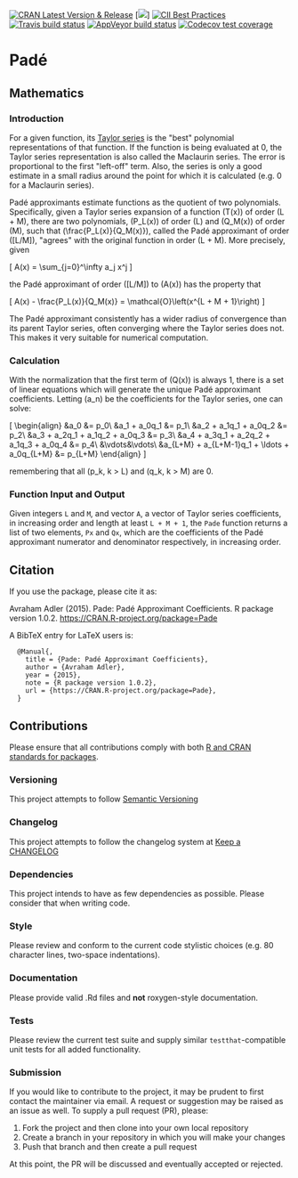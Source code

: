 <!-- badges: start -->
[![CRAN Latest Version & Release](https://www.r-pkg.org/badges/version-last-release/Pade)](https://CRAN.R-project.org/package=Pade)
[![](https://cranlogs.r-pkg.org/badges/Pade)]
[![CII Best Practices](https://bestpractices.coreinfrastructure.org/projects/2033/badge)](https://bestpractices.coreinfrastructure.org/projects/2033)
[![Travis build status](https://travis-ci.com/aadler/Pade.svg?branch=master)](https://travis-ci.com/aadler/Pade)
[![AppVeyor build status](https://ci.appveyor.com/api/projects/status/github/aadler/Pade?branch=master&svg=true)](https://ci.appveyor.com/project/aadler/Pade)
[![Codecov test coverage](https://codecov.io/gh/aadler/Pade/branch/master/graph/badge.svg)](https://codecov.io/gh/aadler/Pade?branch=master)
<!-- badges: end -->

# Padé
## Mathematics
### Introduction
For a given function, its
[Taylor series](https://en.wikipedia.org/wiki/Taylor_series) is the "best"
polynomial representations of that function. If the function is being evaluated
at 0, the Taylor series representation is also called the Maclaurin series. The
error is proportional to the first "left-off" term. Also, the series is only a
good estimate in a small radius around the point for which it is calculated
(e.g. 0 for a Maclaurin series).

Padé approximants estimate functions as the quotient of two polynomials.
Specifically, given a Taylor series expansion of a function \(T(x)\) of order
\(L + M\), there are two polynomials, \(P_L(x)\) of order \(L\) and \(Q_M(x)\)
of order \(M\), such that \(\frac{P_L(x)}{Q_M(x)}\), called the Padé approximant
of order \([L/M]\), "agrees" with the original function in order \(L + M\).
More precisely, given

\[
A(x) = \sum_{j=0}^\infty a_j x^j 
\]

the Padé approximant of order \([L/M]\) to \(A(x)\) has the property that

\[
A(x) - \frac{P_L(x)}{Q_M(x)} = \mathcal{O}\left(x^{L + M + 1}\right) 
\]

The Padé approximant consistently has a wider radius of convergence than its
parent Taylor series, often converging where the Taylor series does not. This
makes it very suitable for numerical computation.

### Calculation
With the normalization that the first term of \(Q(x)\) is always 1, there is a
set of linear equations which will generate the unique Padé approximant
coefficients. Letting \(a_n\) be the coefficients for the Taylor series,
one can solve:

\[
\begin{align}
&a_0 &= p_0\\
&a_1 + a_0q_1 &= p_1\\
&a_2 + a_1q_1 + a_0q_2 &= p_2\\
&a_3 + a_2q_1 + a_1q_2 + a_0q_3 &= p_3\\
&a_4 + a_3q_1 + a_2q_2 + a_1q_3 + a_0q_4 &= p_4\\
&\vdots&\vdots\\
&a_{L+M} + a_{L+M-1}q_1 + \ldots + a_0q_{L+M} &= p_{L+M}
\end{align} 
\]

remembering that all \(p_k, k > L\) and \(q_k, k > M\) are 0.

### Function Input and Output
Given integers `L` and `M`, and vector `A`, a vector of Taylor series
coefficients, in increasing order and length at least `L + M + 1`, the `Pade`
function returns a list of two elements, `Px` and `Qx`, which are the
coefficients of the Padé approximant numerator and denominator respectively,
in increasing order.

## Citation
If you use the package, please cite it as:

  Avraham Adler (2015). Pade: Padé Approximant Coefficients.
  R package version 1.0.2. https://CRAN.R-project.org/package=Pade

A BibTeX entry for LaTeX users is:

```
  @Manual{,
    title = {Pade: Padé Approximant Coefficients},
    author = {Avraham Adler},
    year = {2015},
    note = {R package version 1.0.2},
    url = {https://CRAN.R-project.org/package=Pade},
  }
```
## Contributions
Please ensure that all contributions comply with both
[R and CRAN standards for packages](https://cran.r-project.org/doc/manuals/r-release/R-exts.html).

### Versioning
This project attempts to follow [Semantic Versioning](http://semver.org/)

### Changelog
This project attempts to follow the changelog system at
[Keep a CHANGELOG](http://keepachangelog.com/)

### Dependencies
This project intends to have as few dependencies as possible. Please consider
that when writing code.

### Style
Please review and conform to the current code stylistic choices (e.g. 80
character lines, two-space indentations).

### Documentation
Please provide valid .Rd files and **not** roxygen-style documentation.

### Tests
Please review the current test suite and supply similar `testthat`-compatible
unit tests for all added functionality. 

### Submission
If you would like to contribute to the project, it may be prudent to first
contact the maintainer via email. A request or suggestion may be raised as an
issue as well. To supply a pull request (PR), please:

 1. Fork the project and then clone into your own local repository
 2. Create a branch in your repository in which you will make your changes
 3. Push that branch and then create a pull request
 
At this point, the PR will be discussed and eventually accepted or rejected.
